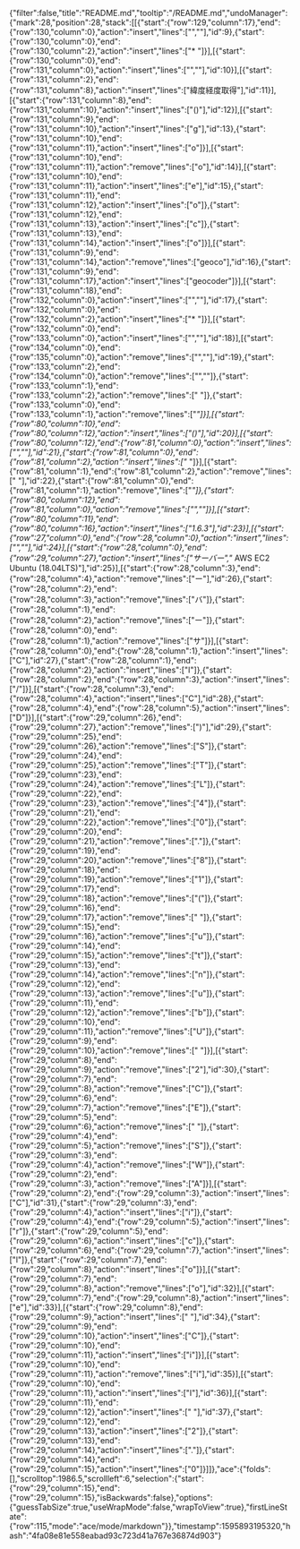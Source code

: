 {"filter":false,"title":"README.md","tooltip":"/README.md","undoManager":{"mark":28,"position":28,"stack":[[{"start":{"row":129,"column":17},"end":{"row":130,"column":0},"action":"insert","lines":["",""],"id":9},{"start":{"row":130,"column":0},"end":{"row":130,"column":2},"action":"insert","lines":["* "]}],[{"start":{"row":130,"column":0},"end":{"row":131,"column":0},"action":"insert","lines":["",""],"id":10}],[{"start":{"row":131,"column":2},"end":{"row":131,"column":8},"action":"insert","lines":["緯度経度取得"],"id":11}],[{"start":{"row":131,"column":8},"end":{"row":131,"column":10},"action":"insert","lines":["()"],"id":12}],[{"start":{"row":131,"column":9},"end":{"row":131,"column":10},"action":"insert","lines":["g"],"id":13},{"start":{"row":131,"column":10},"end":{"row":131,"column":11},"action":"insert","lines":["o"]}],[{"start":{"row":131,"column":10},"end":{"row":131,"column":11},"action":"remove","lines":["o"],"id":14}],[{"start":{"row":131,"column":10},"end":{"row":131,"column":11},"action":"insert","lines":["e"],"id":15},{"start":{"row":131,"column":11},"end":{"row":131,"column":12},"action":"insert","lines":["o"]},{"start":{"row":131,"column":12},"end":{"row":131,"column":13},"action":"insert","lines":["c"]},{"start":{"row":131,"column":13},"end":{"row":131,"column":14},"action":"insert","lines":["o"]}],[{"start":{"row":131,"column":9},"end":{"row":131,"column":14},"action":"remove","lines":["geoco"],"id":16},{"start":{"row":131,"column":9},"end":{"row":131,"column":17},"action":"insert","lines":["geocoder"]}],[{"start":{"row":131,"column":18},"end":{"row":132,"column":0},"action":"insert","lines":["",""],"id":17},{"start":{"row":132,"column":0},"end":{"row":132,"column":2},"action":"insert","lines":["* "]}],[{"start":{"row":132,"column":0},"end":{"row":133,"column":0},"action":"insert","lines":["",""],"id":18}],[{"start":{"row":134,"column":0},"end":{"row":135,"column":0},"action":"remove","lines":["",""],"id":19},{"start":{"row":133,"column":2},"end":{"row":134,"column":0},"action":"remove","lines":["",""]},{"start":{"row":133,"column":1},"end":{"row":133,"column":2},"action":"remove","lines":[" "]},{"start":{"row":133,"column":0},"end":{"row":133,"column":1},"action":"remove","lines":["*"]}],[{"start":{"row":80,"column":10},"end":{"row":80,"column":12},"action":"insert","lines":["()"],"id":20}],[{"start":{"row":80,"column":12},"end":{"row":81,"column":0},"action":"insert","lines":["",""],"id":21},{"start":{"row":81,"column":0},"end":{"row":81,"column":2},"action":"insert","lines":["* "]}],[{"start":{"row":81,"column":1},"end":{"row":81,"column":2},"action":"remove","lines":[" "],"id":22},{"start":{"row":81,"column":0},"end":{"row":81,"column":1},"action":"remove","lines":["*"]},{"start":{"row":80,"column":12},"end":{"row":81,"column":0},"action":"remove","lines":["",""]}],[{"start":{"row":80,"column":11},"end":{"row":80,"column":16},"action":"insert","lines":["1.6.3"],"id":23}],[{"start":{"row":27,"column":0},"end":{"row":28,"column":0},"action":"insert","lines":["",""],"id":24}],[{"start":{"row":28,"column":0},"end":{"row":29,"column":27},"action":"insert","lines":["サーバー","* AWS EC2 Ubuntu (18.04LTS)"],"id":25}],[{"start":{"row":28,"column":3},"end":{"row":28,"column":4},"action":"remove","lines":["ー"],"id":26},{"start":{"row":28,"column":2},"end":{"row":28,"column":3},"action":"remove","lines":["バ"]},{"start":{"row":28,"column":1},"end":{"row":28,"column":2},"action":"remove","lines":["ー"]},{"start":{"row":28,"column":0},"end":{"row":28,"column":1},"action":"remove","lines":["サ"]}],[{"start":{"row":28,"column":0},"end":{"row":28,"column":1},"action":"insert","lines":["C"],"id":27},{"start":{"row":28,"column":1},"end":{"row":28,"column":2},"action":"insert","lines":["I"]},{"start":{"row":28,"column":2},"end":{"row":28,"column":3},"action":"insert","lines":["/"]}],[{"start":{"row":28,"column":3},"end":{"row":28,"column":4},"action":"insert","lines":["C"],"id":28},{"start":{"row":28,"column":4},"end":{"row":28,"column":5},"action":"insert","lines":["D"]}],[{"start":{"row":29,"column":26},"end":{"row":29,"column":27},"action":"remove","lines":[")"],"id":29},{"start":{"row":29,"column":25},"end":{"row":29,"column":26},"action":"remove","lines":["S"]},{"start":{"row":29,"column":24},"end":{"row":29,"column":25},"action":"remove","lines":["T"]},{"start":{"row":29,"column":23},"end":{"row":29,"column":24},"action":"remove","lines":["L"]},{"start":{"row":29,"column":22},"end":{"row":29,"column":23},"action":"remove","lines":["4"]},{"start":{"row":29,"column":21},"end":{"row":29,"column":22},"action":"remove","lines":["0"]},{"start":{"row":29,"column":20},"end":{"row":29,"column":21},"action":"remove","lines":["."]},{"start":{"row":29,"column":19},"end":{"row":29,"column":20},"action":"remove","lines":["8"]},{"start":{"row":29,"column":18},"end":{"row":29,"column":19},"action":"remove","lines":["1"]},{"start":{"row":29,"column":17},"end":{"row":29,"column":18},"action":"remove","lines":["("]},{"start":{"row":29,"column":16},"end":{"row":29,"column":17},"action":"remove","lines":[" "]},{"start":{"row":29,"column":15},"end":{"row":29,"column":16},"action":"remove","lines":["u"]},{"start":{"row":29,"column":14},"end":{"row":29,"column":15},"action":"remove","lines":["t"]},{"start":{"row":29,"column":13},"end":{"row":29,"column":14},"action":"remove","lines":["n"]},{"start":{"row":29,"column":12},"end":{"row":29,"column":13},"action":"remove","lines":["u"]},{"start":{"row":29,"column":11},"end":{"row":29,"column":12},"action":"remove","lines":["b"]},{"start":{"row":29,"column":10},"end":{"row":29,"column":11},"action":"remove","lines":["U"]},{"start":{"row":29,"column":9},"end":{"row":29,"column":10},"action":"remove","lines":[" "]}],[{"start":{"row":29,"column":8},"end":{"row":29,"column":9},"action":"remove","lines":["2"],"id":30},{"start":{"row":29,"column":7},"end":{"row":29,"column":8},"action":"remove","lines":["C"]},{"start":{"row":29,"column":6},"end":{"row":29,"column":7},"action":"remove","lines":["E"]},{"start":{"row":29,"column":5},"end":{"row":29,"column":6},"action":"remove","lines":[" "]},{"start":{"row":29,"column":4},"end":{"row":29,"column":5},"action":"remove","lines":["S"]},{"start":{"row":29,"column":3},"end":{"row":29,"column":4},"action":"remove","lines":["W"]},{"start":{"row":29,"column":2},"end":{"row":29,"column":3},"action":"remove","lines":["A"]}],[{"start":{"row":29,"column":2},"end":{"row":29,"column":3},"action":"insert","lines":["C"],"id":31},{"start":{"row":29,"column":3},"end":{"row":29,"column":4},"action":"insert","lines":["i"]},{"start":{"row":29,"column":4},"end":{"row":29,"column":5},"action":"insert","lines":["r"]},{"start":{"row":29,"column":5},"end":{"row":29,"column":6},"action":"insert","lines":["c"]},{"start":{"row":29,"column":6},"end":{"row":29,"column":7},"action":"insert","lines":["l"]},{"start":{"row":29,"column":7},"end":{"row":29,"column":8},"action":"insert","lines":["o"]}],[{"start":{"row":29,"column":7},"end":{"row":29,"column":8},"action":"remove","lines":["o"],"id":32}],[{"start":{"row":29,"column":7},"end":{"row":29,"column":8},"action":"insert","lines":["e"],"id":33}],[{"start":{"row":29,"column":8},"end":{"row":29,"column":9},"action":"insert","lines":[" "],"id":34},{"start":{"row":29,"column":9},"end":{"row":29,"column":10},"action":"insert","lines":["C"]},{"start":{"row":29,"column":10},"end":{"row":29,"column":11},"action":"insert","lines":["i"]}],[{"start":{"row":29,"column":10},"end":{"row":29,"column":11},"action":"remove","lines":["i"],"id":35}],[{"start":{"row":29,"column":10},"end":{"row":29,"column":11},"action":"insert","lines":["I"],"id":36}],[{"start":{"row":29,"column":11},"end":{"row":29,"column":12},"action":"insert","lines":[" "],"id":37},{"start":{"row":29,"column":12},"end":{"row":29,"column":13},"action":"insert","lines":["2"]},{"start":{"row":29,"column":13},"end":{"row":29,"column":14},"action":"insert","lines":["."]},{"start":{"row":29,"column":14},"end":{"row":29,"column":15},"action":"insert","lines":["0"]}]]},"ace":{"folds":[],"scrolltop":1986.5,"scrollleft":6,"selection":{"start":{"row":29,"column":15},"end":{"row":29,"column":15},"isBackwards":false},"options":{"guessTabSize":true,"useWrapMode":false,"wrapToView":true},"firstLineState":{"row":115,"mode":"ace/mode/markdown"}},"timestamp":1595893195320,"hash":"4fa08e81e558eabad93c723d41a767e36874d903"}